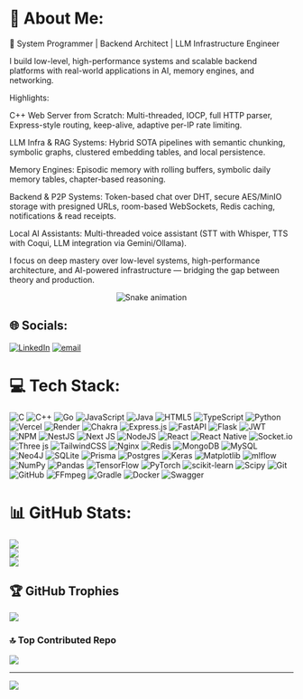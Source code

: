 # 💫 About Me:
🚀 System Programmer | Backend Architect | LLM Infrastructure Engineer

I build low-level, high-performance systems and scalable backend platforms with real-world applications in AI, memory engines, and networking.

Highlights:

C++ Web Server from Scratch: Multi-threaded, IOCP, full HTTP parser, Express-style routing, keep-alive, adaptive per-IP rate limiting.

LLM Infra & RAG Systems: Hybrid SOTA pipelines with semantic chunking, symbolic graphs, clustered embedding tables, and local persistence.

Memory Engines: Episodic memory with rolling buffers, symbolic daily memory tables, chapter-based reasoning.

Backend & P2P Systems: Token-based chat over DHT, secure AES/MinIO storage with presigned URLs, room-based WebSockets, Redis caching, notifications & read receipts.

Local AI Assistants: Multi-threaded voice assistant (STT with Whisper, TTS with Coqui, LLM integration via Gemini/Ollama).

I focus on deep mastery over low-level systems, high-performance architecture, and AI-powered infrastructure — bridging the gap between theory and production.

<!-- Snake Game Repo View -->

<div align="center">
  <img src="https://profile-readme-generator.com/assets/snake.svg" alt="Snake animation" />
</div>

## 🌐 Socials:
[![LinkedIn](https://img.shields.io/badge/LinkedIn-%230077B5.svg?logo=linkedin&logoColor=white)](https://linkedin.com/in/https://www.linkedin.com/in/sraban-mondal-263856297/) [![email](https://img.shields.io/badge/Email-D14836?logo=gmail&logoColor=white)](mailto:srabanmondal1@gmail.com) 

# 💻 Tech Stack:
![C](https://img.shields.io/badge/c-%2300599C.svg?style=plastic&logo=c&logoColor=white) ![C++](https://img.shields.io/badge/c++-%2300599C.svg?style=plastic&logo=c%2B%2B&logoColor=white) ![Go](https://img.shields.io/badge/go-%2300ADD8.svg?style=plastic&logo=go&logoColor=white) ![JavaScript](https://img.shields.io/badge/javascript-%23323330.svg?style=plastic&logo=javascript&logoColor=%23F7DF1E) ![Java](https://img.shields.io/badge/java-%23ED8B00.svg?style=plastic&logo=openjdk&logoColor=white) ![HTML5](https://img.shields.io/badge/html5-%23E34F26.svg?style=plastic&logo=html5&logoColor=white) ![TypeScript](https://img.shields.io/badge/typescript-%23007ACC.svg?style=plastic&logo=typescript&logoColor=white) ![Python](https://img.shields.io/badge/python-3670A0?style=plastic&logo=python&logoColor=ffdd54) ![Vercel](https://img.shields.io/badge/vercel-%23000000.svg?style=plastic&logo=vercel&logoColor=white) ![Render](https://img.shields.io/badge/Render-%46E3B7.svg?style=plastic&logo=render&logoColor=white) ![Chakra](https://img.shields.io/badge/chakra-%234ED1C5.svg?style=plastic&logo=chakraui&logoColor=white) ![Express.js](https://img.shields.io/badge/express.js-%23404d59.svg?style=plastic&logo=express&logoColor=%2361DAFB) ![FastAPI](https://img.shields.io/badge/FastAPI-005571?style=plastic&logo=fastapi) ![Flask](https://img.shields.io/badge/flask-%23000.svg?style=plastic&logo=flask&logoColor=white) ![JWT](https://img.shields.io/badge/JWT-black?style=plastic&logo=JSON%20web%20tokens) ![NPM](https://img.shields.io/badge/NPM-%23CB3837.svg?style=plastic&logo=npm&logoColor=white) ![NestJS](https://img.shields.io/badge/nestjs-%23E0234E.svg?style=plastic&logo=nestjs&logoColor=white) ![Next JS](https://img.shields.io/badge/Next-black?style=plastic&logo=next.js&logoColor=white) ![NodeJS](https://img.shields.io/badge/node.js-6DA55F?style=plastic&logo=node.js&logoColor=white) ![React](https://img.shields.io/badge/react-%2320232a.svg?style=plastic&logo=react&logoColor=%2361DAFB) ![React Native](https://img.shields.io/badge/react_native-%2320232a.svg?style=plastic&logo=react&logoColor=%2361DAFB) ![Socket.io](https://img.shields.io/badge/Socket.io-black?style=plastic&logo=socket.io&badgeColor=010101) ![Three js](https://img.shields.io/badge/threejs-black?style=plastic&logo=three.js&logoColor=white) ![TailwindCSS](https://img.shields.io/badge/tailwindcss-%2338B2AC.svg?style=plastic&logo=tailwind-css&logoColor=white) ![Nginx](https://img.shields.io/badge/nginx-%23009639.svg?style=plastic&logo=nginx&logoColor=white) ![Redis](https://img.shields.io/badge/redis-%23DD0031.svg?style=plastic&logo=redis&logoColor=white) ![MongoDB](https://img.shields.io/badge/MongoDB-%234ea94b.svg?style=plastic&logo=mongodb&logoColor=white) ![MySQL](https://img.shields.io/badge/mysql-4479A1.svg?style=plastic&logo=mysql&logoColor=white) ![Neo4J](https://img.shields.io/badge/Neo4j-008CC1?style=plastic&logo=neo4j&logoColor=white) ![SQLite](https://img.shields.io/badge/sqlite-%2307405e.svg?style=plastic&logo=sqlite&logoColor=white) ![Prisma](https://img.shields.io/badge/Prisma-3982CE?style=plastic&logo=Prisma&logoColor=white) ![Postgres](https://img.shields.io/badge/postgres-%23316192.svg?style=plastic&logo=postgresql&logoColor=white) ![Keras](https://img.shields.io/badge/Keras-%23D00000.svg?style=plastic&logo=Keras&logoColor=white) ![Matplotlib](https://img.shields.io/badge/Matplotlib-%23ffffff.svg?style=plastic&logo=Matplotlib&logoColor=black) ![mlflow](https://img.shields.io/badge/mlflow-%23d9ead3.svg?style=plastic&logo=numpy&logoColor=blue) ![NumPy](https://img.shields.io/badge/numpy-%23013243.svg?style=plastic&logo=numpy&logoColor=white) ![Pandas](https://img.shields.io/badge/pandas-%23150458.svg?style=plastic&logo=pandas&logoColor=white) ![TensorFlow](https://img.shields.io/badge/TensorFlow-%23FF6F00.svg?style=plastic&logo=TensorFlow&logoColor=white) ![PyTorch](https://img.shields.io/badge/PyTorch-%23EE4C2C.svg?style=plastic&logo=PyTorch&logoColor=white) ![scikit-learn](https://img.shields.io/badge/scikit--learn-%23F7931E.svg?style=plastic&logo=scikit-learn&logoColor=white) ![Scipy](https://img.shields.io/badge/SciPy-%230C55A5.svg?style=plastic&logo=scipy&logoColor=%white) ![Git](https://img.shields.io/badge/git-%23F05033.svg?style=plastic&logo=git&logoColor=white) ![GitHub](https://img.shields.io/badge/github-%23121011.svg?style=plastic&logo=github&logoColor=white) ![FFmpeg](https://shields.io/badge/FFmpeg-%23171717.svg?logo=ffmpeg&style=plastic&labelColor=171717&logoColor=5cb85c) ![Gradle](https://img.shields.io/badge/Gradle-02303A.svg?style=plastic&logo=Gradle&logoColor=white) ![Docker](https://img.shields.io/badge/docker-%230db7ed.svg?style=plastic&logo=docker&logoColor=white) ![Swagger](https://img.shields.io/badge/-Swagger-%23Clojure?style=plastic&logo=swagger&logoColor=white)
# 📊 GitHub Stats:
![](https://github-readme-stats.vercel.app/api?username=SrabanMondal&theme=catppuccin_mocha&hide_border=false&include_all_commits=false&count_private=false)<br/>
![](https://nirzak-streak-stats.vercel.app/?user=SrabanMondal&theme=catppuccin_mocha&hide_border=false)<br/>
![](https://github-readme-stats.vercel.app/api/top-langs/?username=SrabanMondal&theme=catppuccin_mocha&hide_border=false&include_all_commits=false&count_private=false&layout=compact)

## 🏆 GitHub Trophies
![](https://github-profile-trophy.vercel.app/?username=SrabanMondal&theme=radical&no-frame=false&no-bg=false&margin-w=4)

### 🔝 Top Contributed Repo
![](https://github-contributor-stats.vercel.app/api?username=SrabanMondal&limit=5&theme=catppuccin_mocha&combine_all_yearly_contributions=true)

---
[![](https://visitcount.itsvg.in/api?id=SrabanMondal&icon=10&color=11)](https://visitcount.itsvg.in)

<!-- Proudly created with GPRM ( https://gprm.itsvg.in ) -->
